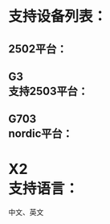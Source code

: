 支持设备列表：<br>
==========
2502平台：<br>
----------
G3<br>
支持2503平台：<br>
----------
G703<br>
nordic平台：<br>
----------
X2<br>
支持语言：<br>
====================
中文、英文
